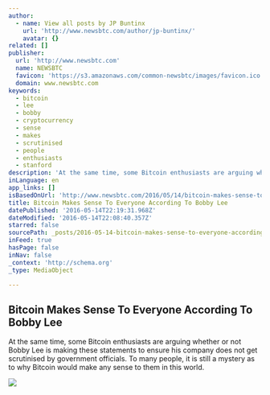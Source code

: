 ```yaml
---
author:
  - name: View all posts by JP Buntinx
    url: 'http://www.newsbtc.com/author/jp-buntinx/'
    avatar: {}
related: []
publisher:
  url: 'http://www.newsbtc.com'
  name: NEWSBTC
  favicon: 'https://s3.amazonaws.com/common-newsbtc/images/favicon.ico'
  domain: www.newsbtc.com
keywords:
  - bitcoin
  - lee
  - bobby
  - cryptocurrency
  - sense
  - makes
  - scrutinised
  - people
  - enthusiasts
  - stanford
description: 'At the same time, some Bitcoin enthusiasts are arguing whether or not Bobby Lee is making these statements to ensure his company does not get scrutinised by government officials. To many people, it is still a mystery as to why Bitcoin would make any sense to them in this world.'
inLanguage: en
app_links: []
isBasedOnUrl: 'http://www.newsbtc.com/2016/05/14/bitcoin-makes-sense-to-everyone-according-to-bobby-lee/'
title: Bitcoin Makes Sense To Everyone According To Bobby Lee
datePublished: '2016-05-14T22:19:31.968Z'
dateModified: '2016-05-14T22:08:40.357Z'
starred: false
sourcePath: _posts/2016-05-14-bitcoin-makes-sense-to-everyone-according-to-bobby-lee.md
inFeed: true
hasPage: false
inNav: false
_context: 'http://schema.org'
_type: MediaObject

---
```

<article style=""><h1>Bitcoin Makes Sense To Everyone According To Bobby Lee</h1><p>At the same time, some Bitcoin enthusiasts are arguing whether or not Bobby Lee is making these statements to ensure his company does not get scrutinised by government officials. To many people, it is still a mystery as to why Bitcoin would make any sense to them in this world.</p><img src="http://s3.amazonaws.com/main-newsbtc-images/2016/05/14222119/Bitcoin-Makes-Sense-To-Everyone-According-To-Bobby-Lee.jpg" /></article>